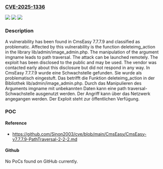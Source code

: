 ### [CVE-2025-1336](https://cve.mitre.org/cgi-bin/cvename.cgi?name=CVE-2025-1336)
![](https://img.shields.io/static/v1?label=Product&message=CmsEasy&color=blue)
![](https://img.shields.io/static/v1?label=Version&message=7.7.7.9%20&color=brightgreen)
![](https://img.shields.io/static/v1?label=Vulnerability&message=Path%20Traversal&color=brightgreen)

### Description

A vulnerability has been found in CmsEasy 7.7.7.9 and classified as problematic. Affected by this vulnerability is the function deleteimg_action in the library lib/admin/image_admin.php. The manipulation of the argument imgname leads to path traversal. The attack can be launched remotely. The exploit has been disclosed to the public and may be used. The vendor was contacted early about this disclosure but did not respond in any way.
In CmsEasy 7.7.7.9 wurde eine Schwachstelle gefunden. Sie wurde als problematisch eingestuft. Das betrifft die Funktion deleteimg_action in der Bibliothek lib/admin/image_admin.php. Durch das Manipulieren des Arguments imgname mit unbekannten Daten kann eine path traversal-Schwachstelle ausgenutzt werden. Der Angriff kann über das Netzwerk angegangen werden. Der Exploit steht zur öffentlichen Verfügung.

### POC

#### Reference
- https://github.com/Sinon2003/cve/blob/main/CmsEasy/CmsEasy-v7.7.7.9-PathTraversal-2-2-2.md

#### Github
No PoCs found on GitHub currently.

